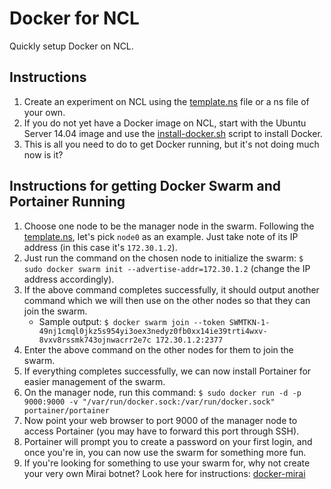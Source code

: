 # Docker for NCL
Quickly setup Docker on NCL. 

## Instructions
1. Create an experiment on NCL using the [template.ns](template.ns) file or a ns file of your own. 
2. If you do not yet have a Docker image on NCL, start with the Ubuntu Server 14.04 image and use the [install-docker.sh](install-docker.sh) script to install Docker. 
3. This is all you need to do to get Docker running, but it's not doing much now is it?

## Instructions for getting Docker Swarm and Portainer Running
1. Choose one node to be the manager node in the swarm. Following the [template.ns](template.ns), let's pick `node0` as an example. Just take note of its IP address (in this case it's `172.30.1.2`). 
2. Just run the command on the chosen node to initialize the swarm: `$ sudo docker swarm init --advertise-addr=172.30.1.2` (change the IP address accordingly). 
3. If the above command completes successfully, it should output another command which we will then use on the other nodes so that they can join the swarm. 
	- Sample output: `$ docker swarm join --token SWMTKN-1-49nj1cmql0jkz5s954yi3oex3nedyz0fb0xx14ie39trti4wxv-8vxv8rssmk743ojnwacrr2e7c 172.30.1.2:2377`
4. Enter the above command on the other nodes for them to join the swarm. 
5. If everything completes successfully, we can now install Portainer for easier management of the swarm. 
6. On the manager node, run this command: `$ sudo docker run -d -p 9000:9000 -v "/var/run/docker.sock:/var/run/docker.sock" portainer/portainer`
7. Now point your web browser to port 9000 of the manager node to access Portainer (you may have to forward this port through SSH). 
8. Portainer will prompt you to create a password on your first login, and once you're in, you can now use the swarm for something more fun. 
9. If you're looking for something to use your swarm for, why not create your very own Mirai botnet? Look here for instructions: [docker-mirai](https://github.com/lejolly/docker-mirai)